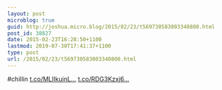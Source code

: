 ```yaml
---
layout: post
microblog: true
guid: http://joshua.micro.blog/2015/02/23/t569730583003340800.html
post_id: 38827
date: 2015-02-23T16:28:50+1100
lastmod: 2019-07-30T17:41:37+1100
type: post
url: /2015/02/23/t569730583003340800.html
---
```

#chillin [t.co/MLIIkuinL...](http://t.co/MLIIkuinL7) [t.co/RDG3Kzxj6...](http://t.co/RDG3Kzxj6K)
